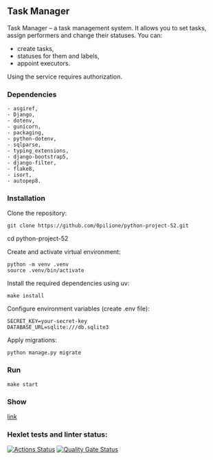## Task Manager

Task Manager – a task management system. It allows you to set tasks, assign performers and change their statuses. You can:
- create tasks, 
- statuses for them and labels,
- appoint executors.

Using the service requires authorization.

### Dependencies

    - asgiref,
    - Django,
    - dotenv,
    - gunicorn,
    - packaging,
    - python-dotenv,
    - sqlparse,
    - typing_extensions,
    - django-bootstrap5,
    - django-filter,
    - flake8,
    - isort,
    - autopep8.

### Installation

Clone the repository:

    git clone https://github.com/0pilione/python-project-52.git
cd python-project-52

Create and activate virtual environment:

    python -m venv .venv
    source .venv/bin/activate

Install the required dependencies using uv: 

    make install

Configure environment variables (create .env file):

    SECRET_KEY=your-secret-key
    DATABASE_URL=sqlite:///db.sqlite3

Apply migrations:

    python manage.py migrate

### Run

    make start

### Show

[link](https://task-manager-1dz1.onrender.com)

### Hexlet tests and linter status:

[![Actions Status](https://github.com/0pilione/python-project-52/actions/workflows/hexlet-check.yml/badge.svg)](https://github.com/0pilione/python-project-52/actions)
[![Quality Gate Status](https://sonarcloud.io/api/project_badges/measure?project=0pilione_python-project-52&metric=alert_status)](https://sonarcloud.io/summary/new_code?id=0pilione_python-project-52)